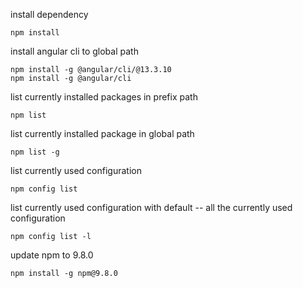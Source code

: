 install dependency
```
npm install
```

install angular cli to global path
```
npm install -g @angular/cli/@13.3.10
npm install -g @angular/cli
```

list currently installed packages in prefix path
```
npm list
```

list currently installed package in global path
```
npm list -g
```

list currently used configuration
```
npm config list
```

list currently used configuration with default -- all the currently used configuration
```
npm config list -l
```
update npm to 9.8.0
```
npm install -g npm@9.8.0
```
